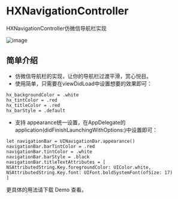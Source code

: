 # HXNavigationController
HXNavigationController仿微信导航栏实现


 ![image](https://github.com/Wen-hx/HXNavigationController/raw/master/screenshots/screenshot.gif)


## 简单介绍

- 仿微信导航栏的实现，让你的导航栏过渡平滑，赏心悦目。
- 使用简单，只需要在viewDidLoad中设置想要的效果即可：
```
hx_backgroundColor = .white
hx_tintColor = .red
hx_titleColor = .red
hx_barStyle = .default
```
- 支持 appearance统一设置，在AppDelegate的application(didFinishLaunchingWithOptions:)中设置即可：
```
let navigationBar = UINavigationBar.appearance()
navigationBar.barTintColor = .red
navigationBar.tintColor = .white
navigationBar.barStyle = .black
navigationBar.titleTextAttributes = [
NSAttributedString.Key.foregroundColor: UIColor.white,
NSAttributedString.Key.font: UIFont.boldSystemFont(ofSize: 17)
]
```

更具体的用法请下载 Demo 查看。
